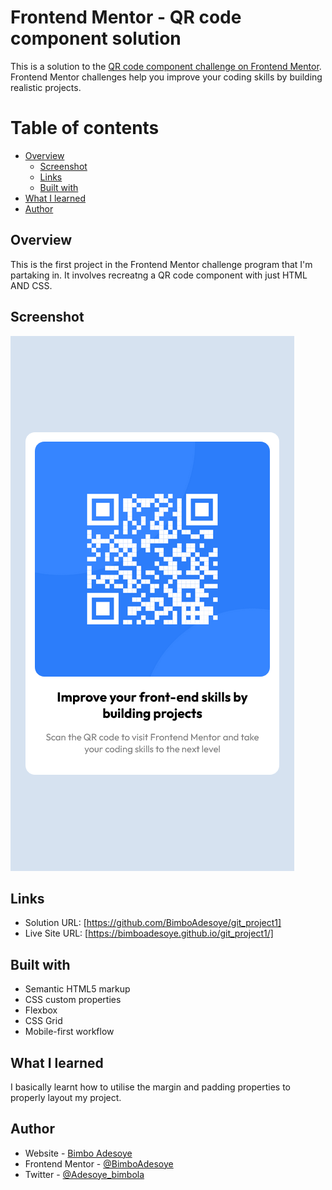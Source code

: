 # Frontend Mentor - QR code component solution

This is a solution to the [QR code component challenge on Frontend Mentor](https://www.frontendmentor.io/challenges/qr-code-component-iux_sIO_H). Frontend Mentor challenges help you improve your coding skills by building realistic projects.

# Table of contents

- [Overview](#overview)
  - [Screenshot](#screenshot)
  - [Links](#links)
  - [Built with](#built-with)
- [What I learned](#what-i-learned)
- [Author](#author)

## Overview

This is the first project in the Frontend Mentor challenge program that I'm partaking in. It involves recreatng a QR code component with just HTML AND CSS.

## Screenshot

![](./images/Screenshot%202022-11-11%20at%2019-45-30%20QR%20code%20Component.png)

## Links

- Solution URL: [https://github.com/BimboAdesoye/git_project1]
- Live Site URL: [https://bimboadesoye.github.io/git_project1/]

## Built with

- Semantic HTML5 markup
- CSS custom properties
- Flexbox
- CSS Grid
- Mobile-first workflow

## What I learned

I basically learnt how to utilise the margin and padding properties to properly layout my project.

## Author

- Website - [Bimbo Adesoye](https://bimboadesoye.github.io/git_project1/)
- Frontend Mentor - [@BimboAdesoye](https://www.frontendmentor.io/profile/BimboAdesoye)
- Twitter - [@Adesoye_bimbola](https://www.twitter.com/Adesoye_bimbola)
